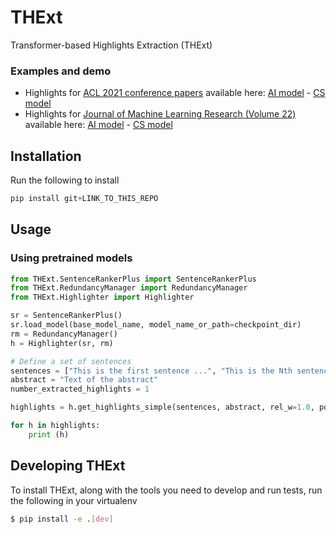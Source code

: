 # THExt

Transformer-based Highlights Extraction (THExt)

### Examples and demo

- Highlights for [ACL 2021 conference papers](https://aclanthology.org/volumes/2021.acl-long/) available here: [AI model](demos/acl_highlights_ai.md) - [CS model](demos/acl_highlights_cs.md)
- Highlights for [Journal of Machine Learning Research (Volume 22)](https://jmlr.org/papers/v22/) available here: [AI model](demos/jmlr_highlights_ai.md) - [CS model](demos/jmlr_highlights_cs.md)

## Installation

Run the following to install

```python
pip install git+LINK_TO_THIS_REPO
```

## Usage
### Using pretrained models
```python
from THExt.SentenceRankerPlus import SentenceRankerPlus
from THExt.RedundancyManager import RedundancyManager
from THExt.Highlighter import Highlighter

sr = SentenceRankerPlus()
sr.load_model(base_model_name, model_name_or_path=checkpoint_dir)
rm = RedundancyManager()
h = Highlighter(sr, rm)

# Define a set of sentences
sentences = ["This is the first sentence ...", "This is the Nth sentence..."]
abstract = "Text of the abstract"
number_extracted_highlights = 1

highlights = h.get_highlights_simple(sentences, abstract, rel_w=1.0, pos_w=0.0, red_w=0.0, prefilter=False, NH = number_extracted_highlights)

for h in highlights:
    print (h)

```

## Developing THExt
To install THExt, along with the tools you need to develop and run tests, run the following in your virtualenv

```bash
$ pip install -e .[dev]
```
